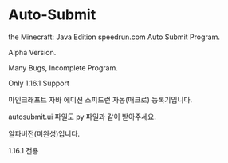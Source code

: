 # Auto-Submit

the Minecraft: Java Edition speedrun.com Auto Submit Program.

Alpha Version.

Many Bugs, Incomplete Program.

Only 1.16.1 Support

마인크래프트 자바 에디션 스피드런 자동(매크로) 등록기입니다.

autosubmit.ui 파일도 py 파일과 같이 받아주세요.

알파버전(미완성)입니다.

1.16.1 전용
